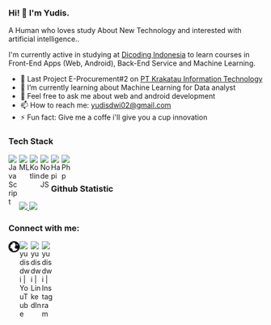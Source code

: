### Hi! 👋 I'm Yudis.

A Human who loves study About New Technology and interested with artificial intelligence.. 

I'm currently active in studying at  <a href="https://www.dicoding.com/users/yudisdwi">Dicoding Indonesia</a> to learn courses in Front-End Apps (Web, Android), Back-End Service and Machine Learning.

- 🔭 Last Project E-Procurement#2 on [PT Krakatau Information Technology](https://eproc.krakatausteel.com/)
- 🌱 I’m currently learning about Machine Learning for Data analyst
- 💬 Feel free to ask me about web and android development
- 📫 How to reach me: yudisdwi02@gmail.com
- ⚡ Fun fact: Give me a coffe i'll give you a cup innovation

### Tech Stack
  <a href="#"><img align="left" alt="JavaScript" title="JavaScript" width="21px" src="https://upload.wikimedia.org/wikipedia/commons/9/99/Unofficial_JavaScript_logo_2.svg" /></a>
  <a href="https://www.tensorflow.org/"><img align="left" alt="ML" title="TensorFlow" width="21px" src="https://www.gstatic.com/devrel-devsite/prod/v84e6f6a61298bbae5bb110c196e834c7f21fe3fb34e722925433ddb936d280c9/tensorflow/images/lockup.svg" /></a>
  <a href="https://kotlinlang.org/"><img align="left" alt="Kotlin" title="Kotlin Android" width="21px" src="https://upload.wikimedia.org/wikipedia/commons/7/74/Kotlin_Icon.png"/></a>
  <a href="https://nodejs.org/"><img align="left" alt="NodeJS" title="NodeJS" width="21px" src="https://seeklogo.com/images/N/nodejs-logo-FBE122E377-seeklogo.com.png" /></a>
  <a href="https://hapi.dev/"><img align="left" alt="Hapi" title="Hapi (NodeJS HTTP Framework)" width="21px" src="https://avatars.githubusercontent.com/u/3774533?s=200&v=4" /></a>
  <a href="https://www.php.net/"><img align="left" alt="Php" title="PHP" width="21px" src="https://www.php.net/images/logos/new-php-logo.svg" /></a>
  
  <br>
  <br>
  
### Github Statistic
<p align="left">
<a href="https://github.com/yudis2">
  <img height="180em" src="https://github-readme-stats-eight-theta.vercel.app/api?username=yudis2&show_icons=true&theme=algolia&include_all_commits=true&count_private=true"/>
  <img height="180em" src="https://github-readme-stats-eight-theta.vercel.app/api/top-langs/?username=yudis2&layout=compact&langs_count=8&theme=algolia"/>
</a>
</p>

### Connect with me:

[<img align="left" alt="yudisdwi" width="22px" src="https://raw.githubusercontent.com/iconic/open-iconic/master/svg/globe.svg" />][website]
[<img align="left" alt="yudisdwi | YouTube" width="22px" src="https://cdn.jsdelivr.net/npm/simple-icons@v3/icons/youtube.svg" />][youtube]
[<img align="left" alt="yudisdwi | LinkedIn" width="22px" src="https://cdn.jsdelivr.net/npm/simple-icons@v3/icons/linkedin.svg" />][linkedin]
[<img align="left" alt="yudisdwi | Instagram" width="22px" src="https://cdn.jsdelivr.net/npm/simple-icons@v3/icons/instagram.svg" />][instagram]

[website]: https://yudis2.github.io/
[youtube]: https://www.youtube.com/channel/UCDnrmQb9O9IVdSFYLFs6PQw
[instagram]: https://www.instagram.com/yudisdwi/
[linkedin]: https://www.linkedin.com/in/yudisdwi/
